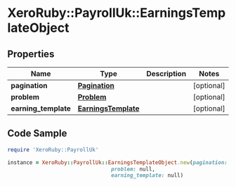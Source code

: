 # XeroRuby::PayrollUk::EarningsTemplateObject

## Properties

Name | Type | Description | Notes
------------ | ------------- | ------------- | -------------
**pagination** | [**Pagination**](Pagination.md) |  | [optional] 
**problem** | [**Problem**](Problem.md) |  | [optional] 
**earning_template** | [**EarningsTemplate**](EarningsTemplate.md) |  | [optional] 

## Code Sample

```ruby
require 'XeroRuby::PayrollUk'

instance = XeroRuby::PayrollUk::EarningsTemplateObject.new(pagination: null,
                                 problem: null,
                                 earning_template: null)
```


